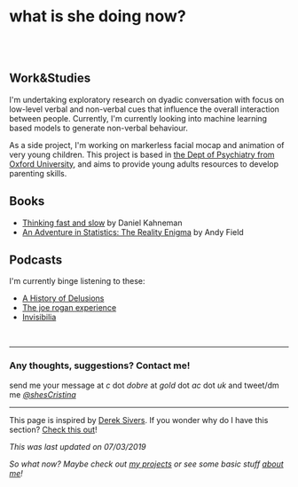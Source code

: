 # **what is she doing now?**
<br><br>
## Work&Studies

I'm undertaking exploratory research on dyadic conversation with focus on low-level verbal and non-verbal cues that influence the overall interaction between people. Currently, I'm currently looking into machine learning based models to generate non-verbal behaviour.

As a side project, I'm working on markerless facial mocap and animation of very young children. This project is based in [the Dept of Psychiatry from Oxford University](https://www.psych.ox.ac.uk/), and aims to provide young adults resources to develop parenting skills.


## Books
* [Thinking fast and slow](https://www.amazon.co.uk/Thinking-Fast-Slow-Daniel-Kahneman/dp/0606275649) by  Daniel Kahneman
* [An Adventure in Statistics: The Reality Enigma](https://www.amazon.co.uk/Adventure-Statistics-Reality-Enigma/dp/1446210456/) by  Andy Field


## Podcasts

I'm currently binge listening to these:
* [A History of Delusions](https://www.bbc.co.uk/programmes/m0001d95)
* [The joe rogan experience](http://podcasts.joerogan.net/)
* [Invisibilia](https://www.npr.org/invisibilia/)


<br>

---

### Any thoughts, suggestions? Contact me!
send me your message at *c* dot *dobre* at *gold* dot *ac* dot *uk* 
and tweet/dm me *[@shesCristina](https://twitter.com/shesCristina)*

---

This page is inspired by [Derek Sivers](https://sivers.org/).  If you wonder why do I have this section?  [Check this out](https://nownownow.com/about)! 

*This was last updated on 07/03/2019*

*So what now? Maybe check out [my projects](https://cristinadobre.github.io/projects.html) or see some basic stuff [about me](https://cristinadobre.github.io/)!*
